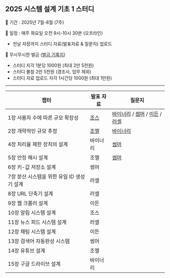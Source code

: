 ## 2025 시스템 설계 기초 1 스터디

📌 기간 : 2025년 7월-8월 (7주)

📌 일정 : 매주 화요일 오전 9시-10시 30분 (오프라인)

- 전날 자정까지 스터디 자료(발표자료 & 질문지) 업로드

📌 무시무시한 벌금 ([벌금 기록지](https://github.com/shinhee-rebecca/system-design-interview-1/blob/main/ETC/%EB%B2%8C%EA%B8%88%20%EA%B8%B0%EB%A1%9D%EC%A7%80.md))

- 스터디 지각 1분당 1000원 (최대 2만 5천원)
- 스터디 불참 2만 5천원 (경조사, 업무 제외)
- 스터디 자료 업로드 지각 1시간당 1000원 (최대 1만원)

---

| 챕터                                       | 발표 자료                                                                                   | 질문지                                    |
| ------------------------------------------ |-----------------------------------------------------------------------------------------| ----------------------------------------- |
| 1장 사용자 수에 따른 규모 확장성           | [조스](https://github.com/shinhee-rebecca/system-design-interview-1/tree/main/1%EC%9E%A5) | [바이너리](https://github.com/shinhee-rebecca/system-design-interview-1/blob/main/1%EC%9E%A5/question_binary.md) / [썸머](https://github.com/shinhee-rebecca/system-design-interview-1/blob/main/1%EC%9E%A5/question_summer.md) / [이든](https://github.com/shinhee-rebecca/system-design-interview-1/blob/main/1%EC%9E%A5/question_ethan.md) / [러셀](https://github.com/shinhee-rebecca/system-design-interview-1/blob/main/1%EC%9E%A5/question_russell.md) |
| 2장 개략적인 규모 추정                     | [조엘](https://github.com/shinhee-rebecca/system-design-interview-1/tree/main/2%EC%9E%A5) |  [바이너리](https://github.com/shinhee-rebecca/system-design-interview-1/blob/main/2%EC%9E%A5/question_binary.md)                                         |
| 4장 처리율 제한 장치의 설계                | 바이너리                                                                                    |  [썸머](https://github.com/shinhee-rebecca/system-design-interview-1/blob/main/4%EC%9E%A5/question_summer.md)                                         |
| 5장 안정 해시 설계                         | 조엘                                                                                      | [썸머](https://github.com/shinhee-rebecca/system-design-interview-1/blob/main/5%EC%9E%A5/question_summer.md)                                          |
| 6장 키-값 저장소 설계                      | 썸머                                                                                      |                                           |
| 7장 분산 시스템을 위한 유일 ID 생성기 설계 | 러셀                                                                                      |                                           |
| 8장 URL 단축기 설계                        | 러셀                                                                                      |                                           |
| 9장 웹 크롤러 설계                         | 이든                                                                                      |                                           |
| 10장 알림 시스템 설계                      | 조스                                                                                      |                                           |
| 11장 뉴스 피드 시스템 설계                 | 러셀                                                                                      |                                           |
| 12장 채팅 시스템 설계                      | 이든                                                                                      |                                           |
| 13장 검색어 자동완성 시스템                | 썸머                                                                                      |                                           |
| 14장 유튜브 설계                           | 조엘                                                                                      |                                           |
| 15장 구글 드라이브 설계                    | 바이너리                                                                                    |                                           |


